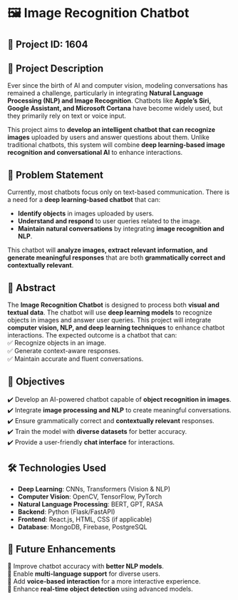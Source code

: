 # 🖼️ Image Recognition Chatbot  

## 📌 Project ID: 1604  

## 📖 Project Description  
Ever since the birth of AI and computer vision, modeling conversations has remained a challenge, particularly in integrating **Natural Language Processing (NLP) and Image Recognition**. Chatbots like **Apple’s Siri, Google Assistant, and Microsoft Cortana** have become widely used, but they primarily rely on text or voice input.  

This project aims to **develop an intelligent chatbot that can recognize images** uploaded by users and answer questions about them. Unlike traditional chatbots, this system will combine **deep learning-based image recognition and conversational AI** to enhance interactions.  

## 🎯 Problem Statement  
Currently, most chatbots focus only on text-based communication. There is a need for a **deep learning-based chatbot** that can:  
- **Identify objects** in images uploaded by users.  
- **Understand and respond** to user queries related to the image.  
- **Maintain natural conversations** by integrating **image recognition and NLP**.  

This chatbot will **analyze images, extract relevant information, and generate meaningful responses** that are both **grammatically correct and contextually relevant**.  

## 📝 Abstract  
The **Image Recognition Chatbot** is designed to process both **visual and textual data**. The chatbot will use **deep learning models** to recognize objects in images and answer user queries. This project will integrate **computer vision, NLP, and deep learning techniques** to enhance chatbot interactions. The expected outcome is a chatbot that can:  
✅ Recognize objects in an image.  
✅ Generate context-aware responses.  
✅ Maintain accurate and fluent conversations.  

## 🎯 Objectives  
✔️ Develop an AI-powered chatbot capable of **object recognition in images**.  
✔️ Integrate **image processing and NLP** to create meaningful conversations.  
✔️ Ensure grammatically correct and **contextually relevant** responses.  
✔️ Train the model with **diverse datasets** for better accuracy.  
✔️ Provide a user-friendly **chat interface** for interactions.  

## 🛠️ Technologies Used  
- **Deep Learning**: CNNs, Transformers (Vision & NLP)  
- **Computer Vision**: OpenCV, TensorFlow, PyTorch  
- **Natural Language Processing**: BERT, GPT, RASA  
- **Backend**: Python (Flask/FastAPI)  
- **Frontend**: React.js, HTML, CSS (if applicable)  
- **Database**: MongoDB, Firebase, PostgreSQL  

## 📌 Future Enhancements  
🔹 Improve chatbot accuracy with **better NLP models**.  
🔹 Enable **multi-language support** for diverse users.  
🔹 Add **voice-based interaction** for a more interactive experience.  
🔹 Enhance **real-time object detection** using advanced models.  
 
